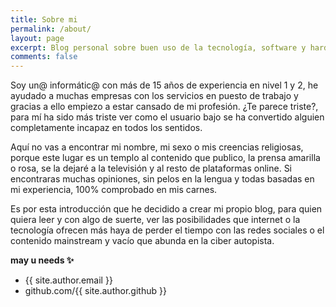```yaml
---
title: Sobre mi
permalink: /about/
layout: page
excerpt: Blog personal sobre buen uso de la tecnología, software y hardware interesantes. Si de verdad quieres aprovechar bien los avances tecnológicos quedate y deja de perder el tiempo con el contenido vacio que ofrecen.
comments: false
---
```


Soy un@ informátic@ con más de 15 años de experiencia en nivel 1 y 2, he ayudado a muchas empresas con los servicios en puesto de trabajo y gracias a ello empiezo a estar cansado de mi profesión. ¿Te parece triste?, para mí ha sido más triste ver como el usuario bajo se ha convertido alguien completamente incapaz en todos los sentidos.

Aquí no vas a encontrar mi nombre, mi sexo o mis creencias religiosas, porque este lugar es un templo al contenido que publico, la prensa amarilla o rosa, se la dejaré a la televisión y al resto de plataformas online. Si encontraras muchas opiniones, sin pelos en la lengua y todas basadas en mi experiencia, 100% comprobado en mis carnes.

Es por esta introducción que he decidido a crear mi propio blog, para quien quiera leer y con algo de suerte, ver las posibilidades que internet o la tecnología ofrecen más haya de perder el tiempo con las redes sociales o el contenido mainstream y vacío que abunda en la ciber autopista.

**may u needs ✨**

- {{ site.author.email }}
- github.com/{{ site.author.github }}
